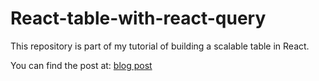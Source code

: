 # React-table-with-react-query

This repository is part of my tutorial of building a scalable table in React.

You can find the post at: [blog post](https://www.niemax.me/blog/react-table-with-react-query/)
